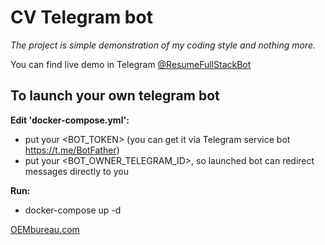 # CV Telegram bot

*The project is simple demonstration of my coding style and nothing more.*

You can find live demo  in Telegram [@ResumeFullStackBot](https://t.me/ResumeFullStackBot)

## To launch your own telegram bot  

**Edit 'docker-compose.yml':** 
- put your <BOT_TOKEN> (you can get it via Telegram service bot https://t.me/BotFather)
- put your <BOT_OWNER_TELEGRAM_ID>, so launched bot can redirect messages directly to you 

**Run:**
- docker-compose up -d

[OEMbureau.com](https://oembureau.com)